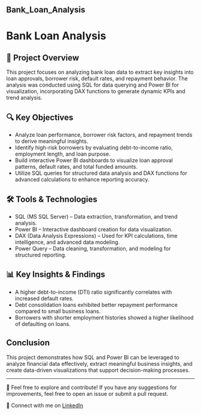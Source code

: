 ## Bank_Loan_Analysis
# Bank Loan Analysis

## 📌 Project Overview
This project focuses on analyzing bank loan data to extract key insights into loan approvals, borrower risk, default rates, and repayment behavior. The analysis was conducted using SQL for data querying and Power BI for visualization, incorporating DAX functions to generate dynamic KPIs and trend analysis.

## 🔍 Key Objectives
- Analyze loan performance, borrower risk factors, and repayment trends to derive meaningful insights.
- Identify high-risk borrowers by evaluating debt-to-income ratio, employment length, and loan purpose.
- Build interactive Power BI dashboards to visualize loan approval patterns, default rates, and total funded amounts.
- Utilize SQL queries for structured data analysis and DAX functions for advanced calculations to enhance reporting accuracy.

## 🛠 Tools & Technologies
- SQL (MS SQL Server) – Data extraction, transformation, and trend analysis.
- Power BI – Interactive dashboard creation for data visualization.
- DAX (Data Analysis Expressions) – Used for KPI calculations, time intelligence, and advanced data modeling.
- Power Query – Data cleaning, transformation, and modeling for structured reporting.

## 📊 Key Insights & Findings
- A higher debt-to-income (DTI) ratio significantly correlates with increased default rates.
- Debt consolidation loans exhibited better repayment performance compared to small business loans.
- Borrowers with shorter employment histories showed a higher likelihood of defaulting on loans.

## Conclusion
This project demonstrates how SQL and Power BI can be leveraged to analyze financial data effectively, extract meaningful business insights, and create data-driven visualizations that support decision-making processes.

---
📢 Feel free to explore and contribute! If you have any suggestions for improvements, feel free to open an issue or submit a pull request.

🔗 Connect with me on [LinkedIn](https://www.linkedin.com/in/your-profile/)
